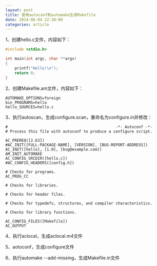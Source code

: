 ```yaml
---
layout: post
title: 使用autoconf和automake生成Makefile
date: 2014-06-04 22:30:00
categories: article
---
```


1、创建hello.c文件，内容如下：
```c
#include <stdio.h>

int main(int argc, char **argv)
{
    printf("Hello!\n");
    return 0;
}
```

2、创建Makefile.am文件，内容如下：
```
AUTOMAKE_OPTIONS=foreign 
bin_PROGRAMS=hello 
hello_SOURCES=hello.c
```

3、执行autoscan，生成configure.scan，重命名为configure.in并修改：
```
#                                               -*- Autoconf -*-
# Process this file with autoconf to produce a configure script.

AC_PREREQ([2.63])
#AC_INIT([FULL-PACKAGE-NAME], [VERSION], [BUG-REPORT-ADDRESS])
AC_INIT([hello], [1.0], [bug@example.com])
AM_INIT_AUTOMAKE
AC_CONFIG_SRCDIR([hello.c])
#AC_CONFIG_HEADERS([config.h])

# Checks for programs.
AC_PROG_CC

# Checks for libraries.

# Checks for header files.

# Checks for typedefs, structures, and compiler characteristics.

# Checks for library functions.

AC_CONFIG_FILES([Makefile])
AC_OUTPUT
```

4、执行aclocal，生成aclocal.m4文件

5、aotoconf，生成configure文件

6、执行automake --add-missing，生成Makefile.in文件
